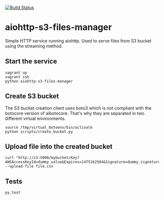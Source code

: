[![Build Status](https://travis-ci.org/jean553/aiohttp-s3-files-manager.svg?branch=master)](https://travis-ci.org/jean553/aiohttp-s3-files-manager)

# aiohttp-s3-files-manager

Simple HTTP service running aiohttp. Used to serve files from S3 bucket using
the streaming method.

## Start the service

```
vagrant up
vagrant ssh
python aiohttp-s3-files-manager
```

## Create S3 bucket

The S3 bucket creation client uses boto3 which is not compliant with the
botocore version of aibotocore. That's why they are separated in two different
virtual environments.

```
source /tmp/virtual_botoenv/bin/activate
python scripts/create_bucket.py
```

## Upload file into the created bucket

```
curl "http://s3:5000/mybucket/Key?AWSAccessKeyId=dummy_value&Expires=1475162584&Signature=dummy_signature" --upload-file file.csv
```

## Tests

```
py.test
```
